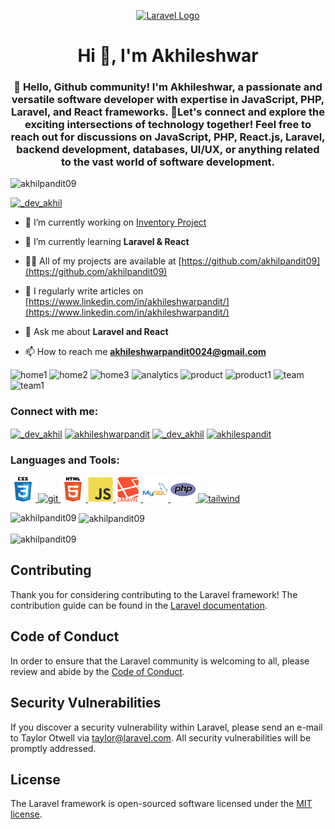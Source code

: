<p align="center"><a href="https://laravel.com" target="_blank"><img src="https://raw.githubusercontent.com/laravel/art/master/logo-lockup/5%20SVG/2%20CMYK/1%20Full%20Color/laravel-logolockup-cmyk-red.svg" width="400" alt="Laravel Logo"></a></p>

<h1 align="center">Hi 👋, I'm Akhileshwar</h1>
<h3 align="center">👋 Hello, Github community! I'm Akhileshwar, a passionate and versatile software developer with expertise in JavaScript, PHP, Laravel, and React frameworks. 🤝Let's connect and explore the exciting intersections of technology together! Feel free to reach out for discussions on JavaScript, PHP, React.js, Laravel, backend development, databases, UI/UX, or anything related to the vast world of software development.</h3>

<p align="left"> <img src="https://komarev.com/ghpvc/?username=akhilpandit09&label=Profile%20views&color=0e75b6&style=flat" alt="akhilpandit09" /> </p>

<p align="left"> <a href="https://twitter.com/_dev_akhil" target="blank"><img src="https://img.shields.io/twitter/follow/_dev_akhil?logo=twitter&style=for-the-badge" alt="_dev_akhil" /></a> </p>

- 🔭 I’m currently working on [Inventory Project](https://github.com/akhilpandit09/Inventory-application)

- 🌱 I’m currently learning **Laravel & React**

- 👨‍💻 All of my projects are available at [https://github.com/akhilpandit09](https://github.com/akhilpandit09)

- 📝 I regularly write articles on [https://www.linkedin.com/in/akhileshwarpandit/](https://www.linkedin.com/in/akhileshwarpandit/)

- 💬 Ask me about **Laravel and React**

- 📫 How to reach me **akhileshwarpandit0024@gmail.com**

![home1](https://github.com/akhilpandit09/Inventory-application/assets/64522940/de4cb9a5-3777-4df3-8e1b-754eb7ae5c4b)
![home2](https://github.com/akhilpandit09/Inventory-application/assets/64522940/e2e90dae-ed65-4dc5-82a7-47edba0a45ac)
![home3](https://github.com/akhilpandit09/Inventory-application/assets/64522940/0dc642c8-b6b9-4831-9188-4f2cddb26991)
![analytics](https://github.com/akhilpandit09/Inventory-application/assets/64522940/32b92933-23da-4f3e-a88a-13812d3d9150)
![product](https://github.com/akhilpandit09/Inventory-application/assets/64522940/286d7066-eca2-4245-8905-10b234028e7d)
![product1](https://github.com/akhilpandit09/Inventory-application/assets/64522940/ad917819-f581-4503-bc4a-b4a08796bd38)
![team](https://github.com/akhilpandit09/Inventory-application/assets/64522940/9de45bcc-f3e7-4598-8922-fdc434f19fac)
![team1](https://github.com/akhilpandit09/Inventory-application/assets/64522940/907fd099-eff4-4b0e-a41b-a256e835f88e)


<h3 align="left">Connect with me:</h3>
<p align="left">
<a href="https://twitter.com/_dev_akhil" target="blank"><img align="center" src="https://raw.githubusercontent.com/rahuldkjain/github-profile-readme-generator/master/src/images/icons/Social/twitter.svg" alt="_dev_akhil" height="30" width="40" /></a>
<a href="https://linkedin.com/in/akhileshwarpandit" target="blank"><img align="center" src="https://raw.githubusercontent.com/rahuldkjain/github-profile-readme-generator/master/src/images/icons/Social/linked-in-alt.svg" alt="akhileshwarpandit" height="30" width="40" /></a>
<a href="https://instagram.com/_dev_akhil" target="blank"><img align="center" src="https://raw.githubusercontent.com/rahuldkjain/github-profile-readme-generator/master/src/images/icons/Social/instagram.svg" alt="_dev_akhil" height="30" width="40" /></a>
<a href="https://www.behance.net/akhilespandit" target="blank"><img align="center" src="https://raw.githubusercontent.com/rahuldkjain/github-profile-readme-generator/master/src/images/icons/Social/behance.svg" alt="akhilespandit" height="30" width="40" /></a>
</p>

<h3 align="left">Languages and Tools:</h3>
<p align="left"> <a href="https://www.w3schools.com/css/" target="_blank" rel="noreferrer"> <img src="https://raw.githubusercontent.com/devicons/devicon/master/icons/css3/css3-original-wordmark.svg" alt="css3" width="40" height="40"/> </a> <a href="https://git-scm.com/" target="_blank" rel="noreferrer"> <img src="https://www.vectorlogo.zone/logos/git-scm/git-scm-icon.svg" alt="git" width="40" height="40"/> </a> <a href="https://www.w3.org/html/" target="_blank" rel="noreferrer"> <img src="https://raw.githubusercontent.com/devicons/devicon/master/icons/html5/html5-original-wordmark.svg" alt="html5" width="40" height="40"/> </a> <a href="https://developer.mozilla.org/en-US/docs/Web/JavaScript" target="_blank" rel="noreferrer"> <img src="https://raw.githubusercontent.com/devicons/devicon/master/icons/javascript/javascript-original.svg" alt="javascript" width="40" height="40"/> </a> <a href="https://laravel.com/" target="_blank" rel="noreferrer"> <img src="https://raw.githubusercontent.com/devicons/devicon/master/icons/laravel/laravel-plain-wordmark.svg" alt="laravel" width="40" height="40"/> </a> <a href="https://www.mysql.com/" target="_blank" rel="noreferrer"> <img src="https://raw.githubusercontent.com/devicons/devicon/master/icons/mysql/mysql-original-wordmark.svg" alt="mysql" width="40" height="40"/> </a> <a href="https://www.php.net" target="_blank" rel="noreferrer"> <img src="https://raw.githubusercontent.com/devicons/devicon/master/icons/php/php-original.svg" alt="php" width="40" height="40"/> </a> <a href="https://tailwindcss.com/" target="_blank" rel="noreferrer"> <img src="https://www.vectorlogo.zone/logos/tailwindcss/tailwindcss-icon.svg" alt="tailwind" width="40" height="40"/> </a> </p>

<p><img align="left" src="https://github-readme-stats.vercel.app/api/top-langs?username=akhilpandit09&show_icons=true&locale=en&layout=compact" alt="akhilpandit09" /></p>

<p>&nbsp;<img align="center" src="https://github-readme-stats.vercel.app/api?username=akhilpandit09&show_icons=true&locale=en" alt="akhilpandit09" /></p>

<p><img align="center" src="https://github-readme-streak-stats.herokuapp.com/?user=akhilpandit09&" alt="akhilpandit09" /></p>


## Contributing

Thank you for considering contributing to the Laravel framework! The contribution guide can be found in the [Laravel documentation](https://laravel.com/docs/contributions).

## Code of Conduct

In order to ensure that the Laravel community is welcoming to all, please review and abide by the [Code of Conduct](https://laravel.com/docs/contributions#code-of-conduct).

## Security Vulnerabilities

If you discover a security vulnerability within Laravel, please send an e-mail to Taylor Otwell via [taylor@laravel.com](mailto:taylor@laravel.com). All security vulnerabilities will be promptly addressed.

## License

The Laravel framework is open-sourced software licensed under the [MIT license](https://opensource.org/licenses/MIT).
